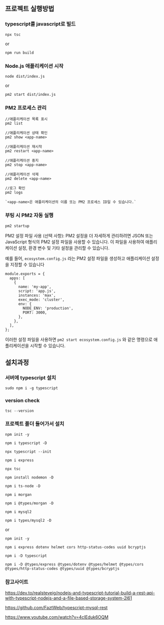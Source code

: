## 프로젝트 실행방법
### typescript를 javascript로 빌드
```shell
npx tsc
```
or
```shell
npm run build
```

### Node.js 애플리케이션 시작
```shell
node dist/index.js
```
or
```shell
pm2 start dist/index.js
```

### PM2 프로세스 관리
```shell
//애플리케이션 목록 표시
pm2 list

//애플리케이션 상태 확인
pm2 show <app-name>

//애플리케이션 재시작
pm2 restart <app-name>

//애플리케이션 중지
pm2 stop <app-name>

//애플리케이션 삭제
pm2 delete <app-name>

//로그 확인
pm2 logs

`<app-name>은 애플리케이션의 이름 또는 PM2 프로세스 ID일 수 있습니다.`
```

### 부팅 시 PM2 자동 실행
```shell
pm2 startup
```

PM2 설정 파일 사용 (선택 사항):
PM2 설정을 더 자세하게 관리하려면 JSON 또는 JavaScript 형식의 PM2 설정 파일을 사용할 수 있습니다. 이 파일을 사용하여 애플리케이션 설정, 환경 변수 및 기타 설정을 관리할 수 있습니다.

예를 들어, `ecosystem.config.js` 라는 PM2 설정 파일을 생성하고 애플리케이션 설정을 지정할 수 있습니다

```shell
module.exports = {
  apps: [
    {
      name: 'my-app',
      script: 'app.js',
      instances: 'max',
      exec_mode: 'cluster',
      env: {
        NODE_ENV: 'production',
        PORT: 3000,
      },
    },
  ],
};
```

이러한 설정 파일을 사용하면 `pm2 start ecosystem.config.js` 와 같은 명령으로 애플리케이션을 시작할 수 있습니다.



## 설치과정
### 서버에 typescript 설치
```shell
sudo npm i -g typescript
```

### version check
```shell
tsc --version
```

### 프로젝트 폴더 들어가서 설치
```shell
npm init -y

npm i typescript -D

npx typescript --init

npm i express

npx tsc

npm install nodemon -D

npm i ts-node -D

npm i morgan

npm i @types/morgan -D

npm i mysql2

npm i types/mysql2 -D
```
or
```shell
npm init -y

npm i express dotenv helmet cors http-status-codes uuid bcryptjs

npm i -D typescript

npm i -D @types/express @types/dotenv @types/helmet @types/cors @types/http-status-codes @types/uuid @types/bcryptjs
```


### 참고사이트

https://dev.to/realsteveig/nodejs-and-typescript-tutorial-build-a-rest-api-with-typescript-nodejs-and-a-file-based-storage-system-2l61

https://github.com/FaztWeb/typescript-mysql-rest

https://www.youtube.com/watch?v=4clEduk6OQM

